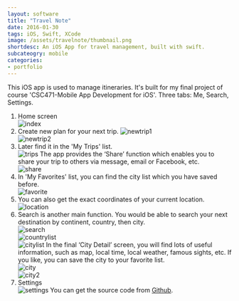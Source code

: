 ```yaml
---
layout: software
title: "Travel Note"
date: 2016-01-30
tags: iOS, Swift, XCode
image: /assets/travelnote/thumbnail.png
shortdesc: An iOS App for travel management, built with swift.
subcateogry: mobile
categories:
- portfolio
---
```


This iOS app is used to manage itineraries. It's built for my final project of course 'CSC471-Mobile App Development for iOS'. Three tabs: Me, Search, Settings.  
1. Home screen  
![index](/assets/travelnote/index.png "index")
2. Create new plan for your next trip.
![newtrip1](/assets/travelnote/newtrip1.png "newtrip1")  
![newtrip2](/assets/travelnote/newtrip2.png "newtrip2")
3. Later find it in the 'My Trips' list.  
![trips](/assets/travelnote/trips.png "trips")
The app provides the ‘Share’ function which enables you to share your trip to others via message, email or Facebook, etc.  
![share](/assets/travelnote/share.png "share")
4. In 'My Favorites' list, you can find the city list which you have saved before.  
![favorite](/assets/travelnote/favorite.png "favorite")
5. You can also get the exact coordinates of your current location.  
![location](/assets/travelnote/location.png "location")
6. Search is another main function. You would be able to search your next destination by continent, country, then city.  
![search](/assets/travelnote/search.png "search")  
![countrylist](/assets/travelnote/countrylist.png "countrylist")  
![citylist](/assets/travelnote/citylist.png "citylist")
In the final ‘City Detail’ screen, you will find lots of useful information, such as map, local time, local weather, famous sights, etc. If you like, you can save the city to your favorite list.  
![city](/assets/travelnote/city.png "city")  
![city2](/assets/travelnote/city2.png "city2")
7. Settings  
![settings](/assets/travelnote/settings.png "settings")
You can get the source code from [Github](https://github.com/jojozhuang/Course/tree/master/CSC471/Project/RZHUANG.TourItinerary "Source Code").
